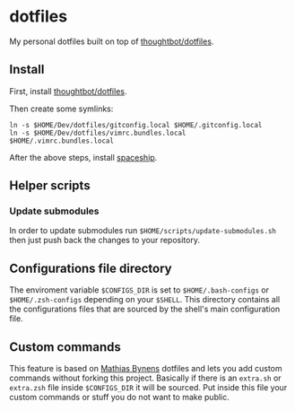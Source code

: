 # dotfiles

My personal dotfiles built on top of [thoughtbot/dotfiles](https://github.com/thoughtbot/dotfiles). 

## Install

First, install [thoughtbot/dotfiles](https://github.com/thoughtbot/dotfiles). 

Then create some symlinks:

```
ln -s $HOME/Dev/dotfiles/gitconfig.local $HOME/.gitconfig.local
ln -s $HOME/Dev/dotfiles/vimrc.bundles.local $HOME/.vimrc.bundles.local
```


After the above steps, install [spaceship](https://github.com/denysdovhan/spaceship-prompt).

## Helper scripts


### Update submodules

In order to update submodules run `$HOME/scripts/update-submodules.sh` then just
push back the changes to your repository.

## Configurations file directory

The enviroment variable `$CONFIGS_DIR` is set to `$HOME/.bash-configs` or `$HOME/.zsh-configs` depending on your
`$SHELL`. This directory contains all the configurations files that are sourced by the shell's main configuration
file. 

## Custom commands
This feature is based on [Mathias Bynens](https://github.com/mathiasbynens/dotfiles) dotfiles and lets
you add custom commands without forking this project. Basically if there is an `extra.sh` or `extra.zsh` file
inside `$CONFIGS_DIR` it will be sourced. Put inside this file your custom commands or stuff you do not want to make public.

